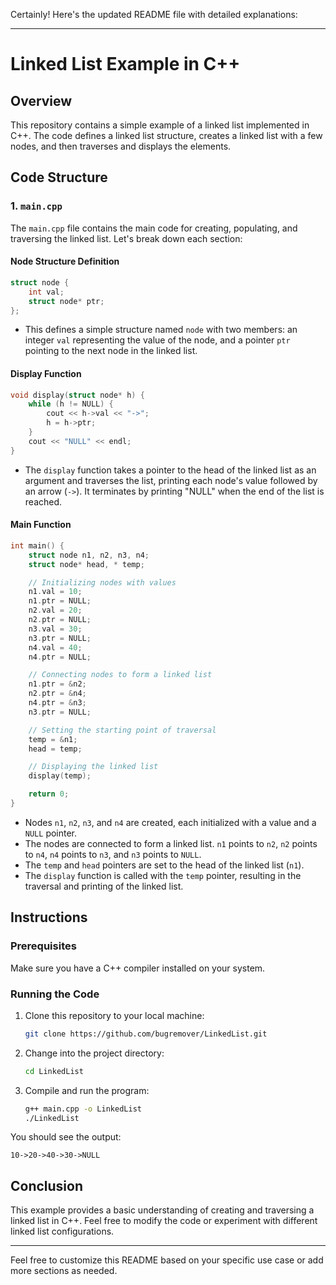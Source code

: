 Certainly! Here's the updated README file with detailed explanations:

---

# Linked List Example in C++

## Overview

This repository contains a simple example of a linked list implemented in C++. The code defines a linked list structure, creates a linked list with a few nodes, and then traverses and displays the elements.

## Code Structure

### 1. `main.cpp`

The `main.cpp` file contains the main code for creating, populating, and traversing the linked list. Let's break down each section:

#### Node Structure Definition

```cpp
struct node {
    int val;
    struct node* ptr;
};
```

- This defines a simple structure named `node` with two members: an integer `val` representing the value of the node, and a pointer `ptr` pointing to the next node in the linked list.

#### Display Function

```cpp
void display(struct node* h) {
    while (h != NULL) {
        cout << h->val << "->";
        h = h->ptr;
    }
    cout << "NULL" << endl;
}
```

- The `display` function takes a pointer to the head of the linked list as an argument and traverses the list, printing each node's value followed by an arrow (`->`). It terminates by printing "NULL" when the end of the list is reached.

#### Main Function

```cpp
int main() {
    struct node n1, n2, n3, n4;
    struct node* head, * temp;

    // Initializing nodes with values
    n1.val = 10;
    n1.ptr = NULL;
    n2.val = 20;
    n2.ptr = NULL;
    n3.val = 30;
    n3.ptr = NULL;
    n4.val = 40;
    n4.ptr = NULL;

    // Connecting nodes to form a linked list
    n1.ptr = &n2;
    n2.ptr = &n4;
    n4.ptr = &n3;
    n3.ptr = NULL;

    // Setting the starting point of traversal
    temp = &n1;
    head = temp;

    // Displaying the linked list
    display(temp);

    return 0;
}
```

- Nodes `n1`, `n2`, `n3`, and `n4` are created, each initialized with a value and a `NULL` pointer.
- The nodes are connected to form a linked list. `n1` points to `n2`, `n2` points to `n4`, `n4` points to `n3`, and `n3` points to `NULL`.
- The `temp` and `head` pointers are set to the head of the linked list (`n1`).
- The `display` function is called with the `temp` pointer, resulting in the traversal and printing of the linked list.

## Instructions

### Prerequisites

Make sure you have a C++ compiler installed on your system.

### Running the Code

1. Clone this repository to your local machine:

    ```bash
    git clone https://github.com/bugremover/LinkedList.git
    ```

2. Change into the project directory:

    ```bash
    cd LinkedList
    ```

3. Compile and run the program:

    ```bash
    g++ main.cpp -o LinkedList
    ./LinkedList
    ```

You should see the output:

```plaintext
10->20->40->30->NULL
```

## Conclusion

This example provides a basic understanding of creating and traversing a linked list in C++. Feel free to modify the code or experiment with different linked list configurations.

---

Feel free to customize this README based on your specific use case or add more sections as needed.

